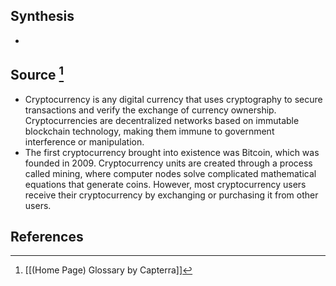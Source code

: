 ## Synthesis
- 
## Source [^1]
- Cryptocurrency is any digital currency that uses cryptography to secure transactions and verify the exchange of currency ownership. Cryptocurrencies are decentralized networks based on immutable blockchain technology, making them immune to government interference or manipulation.
- The first cryptocurrency brought into existence was Bitcoin, which was founded in 2009. Cryptocurrency units are created through a process called mining, where computer nodes solve complicated mathematical equations that generate coins. However, most cryptocurrency users receive their cryptocurrency by exchanging or purchasing it from other users.
## References

[^1]: [[(Home Page) Glossary by Capterra]]